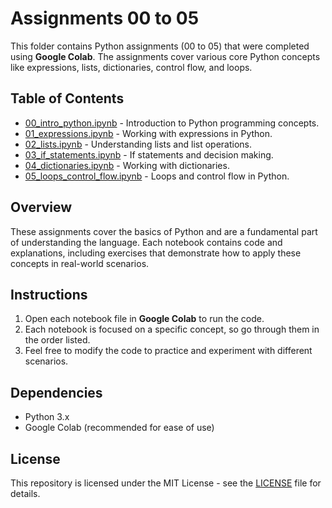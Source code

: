 # Assignments 00 to 05

This folder contains Python assignments (00 to 05) that were completed using **Google Colab**. The assignments cover various core Python concepts like expressions, lists, dictionaries, control flow, and loops.

## Table of Contents
- [00_intro_python.ipynb](00_intro_python.ipynb) - Introduction to Python programming concepts.
- [01_expressions.ipynb](01_expressions.ipynb) - Working with expressions in Python.
- [02_lists.ipynb](02_lists.ipynb) - Understanding lists and list operations.
- [03_if_statements.ipynb](03_if_statements.ipynb) - If statements and decision making.
- [04_dictionaries.ipynb](04_dictionaries.ipynb) - Working with dictionaries.
- [05_loops_control_flow.ipynb](05_loops_control_flow.ipynb) - Loops and control flow in Python.

## Overview

These assignments cover the basics of Python and are a fundamental part of understanding the language. Each notebook contains code and explanations, including exercises that demonstrate how to apply these concepts in real-world scenarios.

## Instructions

1. Open each notebook file in **Google Colab** to run the code.
2. Each notebook is focused on a specific concept, so go through them in the order listed.
3. Feel free to modify the code to practice and experiment with different scenarios.

## Dependencies

- Python 3.x
- Google Colab (recommended for ease of use)

## License

This repository is licensed under the MIT License - see the [LICENSE](../LICENSE) file for details.

